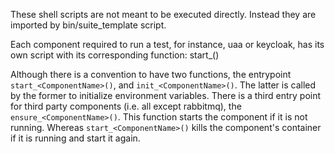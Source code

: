 These shell scripts are not meant to be executed directly. Instead they are
imported by bin/suite_template script.

Each component required to run a test, for instance, uaa or keycloak, has
its own script with its corresponding function:
 start_<ComponentName>()

Although there is a convention to have two functions, the entrypoint `start_<ComponentName>()`,
and `init_<ComponentName>()`. The latter is called by the former to initialize
environment variables.
There is a third entry point for third party components (i.e. all except rabbitmq), the `ensure_<ComponentName>()`.
This function starts the component if it is not running. Whereas `start_<ComponentName>()` kills the
component's container if it is running and start it again.
